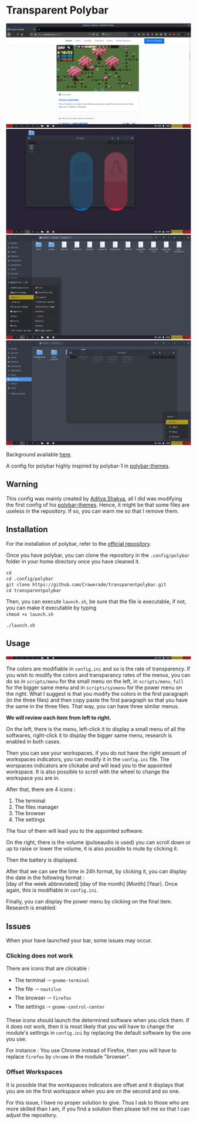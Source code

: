 # Transparent Polybar
![Screenshot 1](https://github.com/Crowerade/transparentpolybar/blob/master/Screenshots/Screenshot%20from%202020-05-29%2014-51-36.png)
![screenshot 2](https://github.com/Crowerade/transparentpolybar/blob/master/Screenshots/Screenshot%20from%202020-05-29%2014-52-33.png)
![screenshot 3](https://github.com/Crowerade/transparentpolybar/blob/master/Screenshots/Screenshot%20from%202020-05-29%2014-55-31.png)
![screenshot 4](https://github.com/Crowerade/transparentpolybar/blob/master/Screenshots/Screenshot%20from%202020-05-29%2014-57-42.png)

Background available [here](https://github.com/LaniJW/linux-pictures/).

A config for polybar highly inspired by polybar-1 in [polybar-themes](https://github.com/adi1090x/polybar-themes).

## Warning
This config was mainly created by [Aditya Shakya](https://github.com/adi1090x), all I did was modifying the first config of his [polybar-themes](https://github.com/adi1090x/polybar-themes). 
Hence, it might be that some files are useless in the repository. If so, you can warn me so that I remove them.

## Installation
For the installation of polybar, refer to the [official repository](https://github.com/polybar/polybar).

Once you have polybar, you can clone the repository in the `.config/polybar` folder in your home directory once you have cleaned it.

```
cd 
cd .config/polybar
git clone https://github.com/Crowerade/transparentpolybar.git
cd transparentpolybar
```
Then, you can execute `launch.sh`, be sure that the file is executable, if not, you can make it executable by typing <br>
`chmod +x launch.sh`
```
./launch.sh
```

## Usage
![bar](https://github.com/Crowerade/transparentpolybar/blob/master/Screenshots/Bar.png)

The colors are modifiable in `config.ini` and so is the rate of transparency. If you wish to modify the colors and transparancy rates of the menus, you can do so in `scripts/menu` for the small menu on the left, in `scripts/menu_full` for the bigger same menu and in `scripts/sysmenu` for the power menu on the right. What I suggest is that you modify the colors in the first paragraph (in the three files) and then copy paste the first paragraph so that you have the same in the three files. That way, you can have three similar menus.

**We will review each item from left to right.**

On the left, there is the menu, left-click it to display a small menu of all the softwares, right-click it to display the bigger same menu, research is enabled in both cases.

Then you can see your workspaces, if you do not have the right amount of workspaces indicators, you can modify it in the `config.ini` file. The worspaces indicators are clickabe and will lead you to the appointed workspace. It is also possible to scroll with the wheel to change the workspace you are in.

After that, there are 4 icons :
1. The terminal
2. The files manager
3. The browser
4. The settings

The four of them will lead you to the appointed software.

On the right, there is the volume (pulseaudio is used) you can scroll down or up to raise or lower the volume, it is also possible to mute by clicking it.

Then the battery is displayed.

After that we can see the time in 24h format, by clicking it, you can display the date in the following format : <br>
[day of the week abbreviated] [day of the month] [Month] [Year]. Once again, this is modifiable in `config.ini`.

Finally, you can display the power menu by clicking on the final item. Research is enabled.

## Issues
When your have launched your bar, some issues may occur.

### Clicking does not work
There are icons that are clickable : 
- The terminal 🠒 `gnome-terminal`
- The file 🠒 `nautilus`
- The browser 🠒 `firefox`
- The settings 🠒 `gnome-control-center`

These icons should launch the determined software when you click them. If it does not work, then it is most likely that you will have to change the module's settings in `config.ini` by replacing the default software by the one you use.

For instance : You use Chrome instead of Firefox, then you will have to replace `firefox` by `chrome` in the module "browser".

### Offset Workspaces
It is possible that the workspaces indicators are offset and it displays that you are on the first workspace when you are on the second and so one.

For this issue, I have no proper solution to give. Thus I ask to those who are more skilled than I am, if you find a solution then please tell me so that I can adjust the repository.
